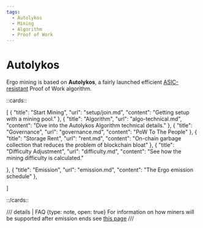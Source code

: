 ```yaml
---
tags:
  - Autolykos
  - Mining
  - Algorithm
  - Proof of Work
---
```


# Autolykos


Ergo mining is based on **Autolykos**, a fairly launched efficient [ASIC-resistant](asic.md) Proof of Work algorithm.

::cards::

[
  {
    "title": "Start Mining",
    "url": "setup/join.md",
    "content": "Getting setup with a mining pool."
  },
  {
    "title": "Algorithm",
    "url": "algo-technical.md",
    "content": "Dive into the Autolykos Algorithm technical details."
  },
  {
    "title": "Governance",
    "url": "governance.md",
    "content": "PoW To The People"
  },
  {
    "title": "Storage Rent",
    "url": "rent.md",
    "content": "On-chain garbage collection that reduces the problem of blockchain bloat"
  },
  {
    "title": "Difficulty Adjustment",
    "url": "difficulty.md",
    "content": "See how the mining difficulty is calculated."

  },
  {
    "title": "Emission",
    "url": "emission.md",
    "content": "The Ergo emission schedule"
  },

]

::/cards::



/// details | FAQ
     {type: note, open: true}
For information on how miners will be supported after emission ends see [this page](revenue.md)
///
